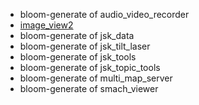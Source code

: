 - bloom-generate of audio_video_recorder
- [image_view2](https://raw.githubusercontent.com/v4hn/ros-deb-test/jammy-one/ros-one-image-view2_0-2023.01.19.21.22_amd64-2023-01-19T21:22:47Z.build)
- bloom-generate of jsk_data
- bloom-generate of jsk_tilt_laser
- bloom-generate of jsk_tools
- bloom-generate of jsk_topic_tools
- bloom-generate of multi_map_server
- bloom-generate of smach_viewer
